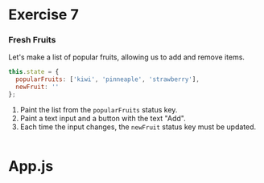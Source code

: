 # Exercise 7

### Fresh Fruits
Let's make a list of popular fruits, allowing us to add and remove items.
```javascript
this.state = {
  popularFruits: ['kiwi', 'pinneaple', 'strawberry'],
  newFruit: ''
};
```
1. Paint the list from the `popularFruits` status key.
2. Paint a text input and a button with the text "Add".
3. Each time the input changes, the `newFruit` status key must be updated.

![]()

# App.js 
```javascript

```
